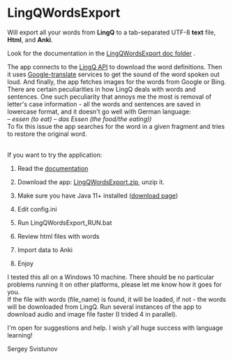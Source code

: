 # LingQWordsExport
Will export all your words from **LingQ** 
to a tab-separated UTF-8 **text** file, **Html**, and **Anki**.

Look for the documentation in the [LingQWordsExport doc folder](https://github.com/SergeyFM/LingQWordsExport/tree/master/doc) .<br>


The app connects to the [LingQ API](https://www.lingq.com/apidocs/index.html) to download the word definitions. Then it uses [Google-translate](https://translate.google.com/) services to get the sound of the word spoken out loud. And finally, the app fetches images for the words from Google or Bing. <br>
There are certain peculiarities in how LingQ deals with words and sentences. One such peculiarity that annoys me the most is removal of letter's case information - all the words and sentences are saved in lowercase format, and it doesn't go well with German language:<br>
_– essen (to eat) – das Essen (the food/the eating))_ <br> To fix this issue the app searches for the word in a given fragment and tries to restore the original word.

<br> If you want to try the application:

1. Read the [documentation](https://github.com/SergeyFM/LingQWordsExport/tree/master/doc)

2. Download the app: [LingQWordsExport.zip](https://github.com/SergeyFM/LingQWordsExport/raw/master/distr/LingQWordsExport.zip), unzip it.

3. Make sure you have Java 11+ installed ([download page](https://www.oracle.com/java/technologies/downloads/))

4. Edit config.ini

5. Run LingQWordsExport_RUN.bat 

6. Review html files with words

7. Import data to Anki

8. Enjoy

I tested this all on a Windows 10 machine. There should be no particular problems running it on other platforms, please let me know how it goes for you. <br>
If the file with words (file_name) is found, it will be loaded, if not - the words will be downloaded from LingQ.
Run several instances of the app to download audio and image file faster (I trided 4 in parallel).

I'm open for suggestions and help. I wish y'all huge success with language learning!

Sergey Svistunov
